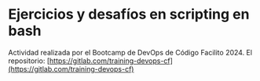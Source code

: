 # Ejercicios y desafíos en scripting en bash

Actividad realizada por el Bootcamp de DevOps de Código Facilito 2024.
El repositorio: [https://gitlab.com/training-devops-cf](https://gitlab.com/training-devops-cf)